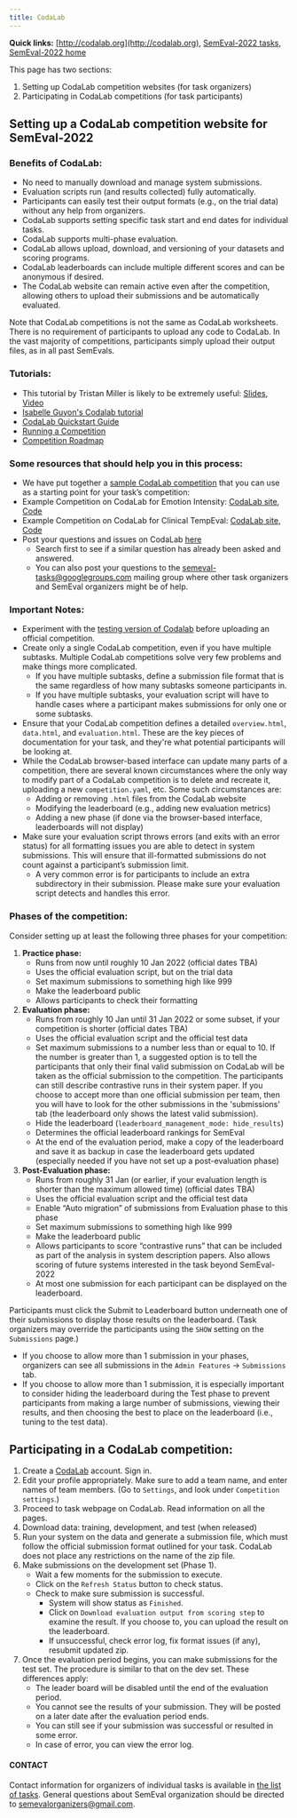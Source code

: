 ```yaml
---
title: CodaLab
---
```


**Quick links:** [http://codalab.org](http://codalab.org), [SemEval-2022 tasks](https://semeval.github.io/SemEval2022/tasks), [SemEval-2022 home](https://semeval.github.io/SemEval2022)

This page has two sections:
1. Setting up CodaLab competition websites (for task organizers)
2. Participating in CodaLab competitions (for task participants)

## Setting up a CodaLab competition website for SemEval-2022 

### Benefits of CodaLab:
 - No need to manually download and manage system submissions.
 - Evaluation scripts run (and results collected) fully automatically.
 - Participants can easily test their output formats (e.g., on the trial data) without any help from organizers.
 - CodaLab supports setting specific task start and end dates for individual tasks.
 - CodaLab supports multi-phase evaluation.
 - CodaLab allows upload, download, and versioning of your datasets and scoring programs.
 - CodaLab leaderboards can include multiple different scores and can be anonymous if desired.
 - The CodaLab website can remain active even after the competition, allowing others to upload their submissions and be automatically evaluated.

Note that CodaLab competitions is not the same as CodaLab worksheets. There is no requirement of participants to upload any code to CodaLab. In the vast majority of competitions, participants simply upload their output files, as in all past SemEvals.

### Tutorials:
 - This tutorial by Tristan Miller is likely to be extremely useful: [Slides](https://www.hse.ru/data/2017/05/31/1171931089/CodaLabCompetitions.pdf), [Video](https://www.youtube.com/watch?v=Ptx93cSBdNY)
 - [Isabelle Guyon's Codalab tutorial](https://www.youtube.com/watch?v=mU1yEEMrMvY)
 - [CodaLab Quickstart Guide](https://github.com/codalab/codalab-worksheets/wiki/Quickstart)
 - [Running a Competition](https://github.com/codalab/codalab-competitions/wiki/User_Running-a-Competition)
 - [Competition Roadmap](https://github.com/codalab/codalab-competitions/wiki/User_Competition-Roadmap)

### Some resources that should help you in this process:
 - We have put together a [sample CodaLab competition](https://github.com/bethard/semeval-codalab) that you can use as a starting point for your task’s competition: 
 - Example Competition on CodaLab for Emotion Intensity: [CodaLab site](https://competitions.codalab.org/competitions/16380), [Code](https://github.com/felipebravom/EmoInt/tree/master/codalab)
 - Example Competition on CodaLab for Clinical TempEval: [CodaLab site](https://competitions.codalab.org/competitions/15621), [Code](https://github.com/bethard/clinical-tempeval)
 - Post your questions and issues on CodaLab [here](https://github.com/codalab/codalab-competitions/issues)
   - Search first to see if a similar question has already been asked and answered.
   - You can also post your questions to the semeval-tasks@googlegroups.com mailing group where other task organizers and SemEval organizers might be of help.

### Important Notes:
 - Experiment with the [testing version of Codalab](https://competitions-test.codalab.org/) before uploading an official competition.
 - Create only a single CodaLab competition, even if you have multiple subtasks. Multiple CodaLab competitions solve very few problems and make things more complicated.
   - If you have multiple subtasks, define a submission file format that is the same regardless of how many subtasks someone participants in.
   - If you have multiple subtasks, your evaluation script will have to handle cases where a participant makes submissions for only one or some subtasks.
 - Ensure that your CodaLab competition defines a detailed `overview.html`, `data.html`, and `evaluation.html`. These are the key pieces of documentation for your task, and they're what potential participants will be looking at.
 - While the CodaLab browser-based interface can update many parts of a competition, there are several known circumstances where the only way to modify part of a CodaLab competition is to delete and recreate it, uploading a new `competition.yaml`, etc. Some such circumstances are:
   - Adding or removing `.html` files from the CodaLab website
   - Modifying the leaderboard (e.g., adding new evaluation metrics)
   - Adding a new phase (if done via the browser-based interface, leaderboards will not display)
 - Make sure your evaluation script throws errors (and exits with an error status) for all formatting issues you are able to detect in system submissions. This will ensure that ill-formatted submissions do not count against a participant’s submission limit.
   - A very common error is for participants to include an extra subdirectory in their submission. Please make sure your evaluation script detects and handles this error.
 
### Phases of the competition:

Consider setting up at least the following three phases for your competition:
1. **Practice phase:**
   - Runs from now until roughly 10 Jan 2022 (official dates TBA)
   - Uses the official evaluation script, but on the trial data
   - Set maximum submissions to something high like 999
   - Make the leaderboard public
   - Allows participants to check their formatting
2. **Evaluation phase:**
   - Runs from roughly 10 Jan until 31 Jan 2022 or some subset, if your competition is shorter (official dates TBA)
   - Uses the official evaluation script and the official test data
   - Set maximum submissions to a number less than or equal to 10. If the number is greater than 1, a suggested option is to tell the participants that only their final valid submission on CodaLab will be taken as the official submission to the competition. The participants can still describe contrastive runs in their system paper. If you choose to accept more than one official submission per team, then you will have to look for the other submissions in the 'submissions' tab (the leaderboard only shows the latest valid submission).
   - Hide the leaderboard (`leaderboard_management_mode: hide_results`)
   - Determines the official leaderboard rankings for SemEval
   - At the end of the evaluation period, make a copy of the leaderboard and save it as backup in case the leaderboard gets updated (especially needed if you have not set up a post-evaluation phase)
3. **Post-Evaluation phase:**
   - Runs from roughly 31 Jan (or earlier, if your evaluation length is shorter than the maximum allowed time) (official dates TBA)
   - Uses the official evaluation script and the official test data
   - Enable “Auto migration” of submissions from Evaluation phase to this phase
   - Set maximum submissions to something high like 999
   - Make the leaderboard public
   - Allows participants to score “contrastive runs” that can be included as part of the analysis in system description papers. Also allows scoring of future systems interested in the task beyond SemEval-2022
   - At most one submission for each participant can be displayed on the leaderboard.

Participants must click the Submit to Leaderboard button underneath one of their submissions to display those results on the leaderboard. (Task organizers may override the participants using the `SHOW` setting on the `Submissions` page.)
- If you choose to allow more than 1 submission in your phases, organizers can see all submissions in the `Admin Features` -> `Submissions` tab.
- If you choose to allow more than 1 submission, it is especially important to consider hiding the leaderboard during the Test phase to prevent participants from making a large number of submissions, viewing their results, and then choosing the best to place on the leaderboard (i.e., tuning to the test data).

## Participating in a CodaLab competition:
1. Create a [CodaLab](https://competitions.codalab.org/) account. Sign in.
2. Edit your profile appropriately. Make sure to add a team name, and enter names of team members. (Go to `Settings`, and look under `Competition settings`.)
3. Proceed to task webpage on CodaLab. Read information on all the pages.
4. Download data: training, development, and test (when released)
5. Run your system on the data and generate a submission file, which must follow the official submission format outlined for your task. CodaLab does not place any restrictions on the name of the zip file.
6. Make submissions on the development set (Phase 1).
   - Wait a few moments for the submission to execute.
   - Click on the `Refresh Status` button to check status.
   - Check to make sure submission is successful.
     - System will show status as `Finished`.
     - Click on `Download evaluation output from scoring step` to examine the result. If you choose to, you can upload the result on the leaderboard.
     - If unsuccessful, check error log, fix format issues (if any), resubmit updated zip.
7. Once the evaluation period begins, you can make submissions for the test set. The procedure is similar to that on the dev set. These differences apply:
   - The leader board will be disabled until the end of the evaluation period.
   - You cannot see the results of your submission. They will be posted on a later date after the evaluation period ends.
   - You can still see if your submission was successful or resulted in some error.
   - In case of error, you can view the error log.



#### CONTACT
Contact information for organizers of individual tasks is available in [the list of tasks](tasks.html).
General questions about SemEval organization should be directed to <semevalorganizers@gmail.com>.
